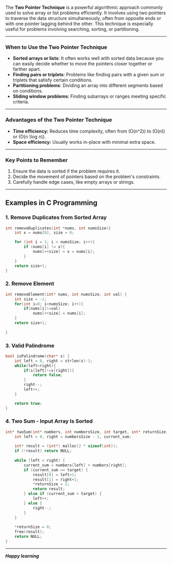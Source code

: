 The **Two Pointer Technique** is a powerful algorithmic approach commonly used to solve array or list problems efficiently. It involves using two pointers to traverse the data structure simultaneously, often from opposite ends or with one pointer lagging behind the other. This technique is especially useful for problems involving searching, sorting, or partitioning.

---

### When to Use the Two Pointer Technique
- **Sorted arrays or lists**: It often works well with sorted data because you can easily decide whether to move the pointers closer together or farther apart.
- **Finding pairs or triplets**: Problems like finding pairs with a given sum or triplets that satisfy certain conditions.
- **Partitioning problems**: Dividing an array into different segments based on conditions.
- **Sliding window problems**: Finding subarrays or ranges meeting specific criteria.

---

### Advantages of the Two Pointer Technique
- **Time efficiency:** Reduces time complexity, often from \(O(n^2)\) to \(O(n)\) or \(O(n \log n)\).
- **Space efficiency:** Usually works in-place with minimal extra space.

---

### Key Points to Remember
1. Ensure the data is sorted if the problem requires it.
2. Decide the movement of pointers based on the problem's constraints.
3. Carefully handle edge cases, like empty arrays or strings.

---


## **Examples in C Programming**

### 1. **Remove Duplicates from Sorted Array**
```c
int removeDuplicates(int *nums, int numsSize){
    int x = nums[0], size = 0;

    for (int i = 1; i < numsSize; i++){
        if (nums[i] != x){
            nums[++size] = x = nums[i];
        }
    }
    return size+1;
}
```

### 2. **Remove Element**
```c
int removeElement(int* nums, int numsSize, int val) {
    int size = -1;
    for(int i=0; i<numsSize; i++){
        if(nums[i]!=val)
            nums[++size] = nums[i];
    }
    return size+1;
    
}
```

### 3. **Valid Palindrome**
```c
bool isPalindrome(char* s) {
    int left = 0, right = strlen(s)-1;
    while(left<right){
        if(s[left]!=s[right]){
            return false;
        }
        right--;
        left++;
    }

    return true;
}

```

### 4. **Two Sum - Input Array Is Sorted**
```c
int* twoSum(int* numbers, int numbersSize, int target, int* returnSize) {
    int left = 0, right = numbersSize - 1, current_sum;
    
    int* result = (int*) malloc(2 * sizeof(int));
    if (!result) return NULL; 
    
    while (left < right) {
        current_sum = numbers[left] + numbers[right];
        if (current_sum == target) {
            result[0] = left+1;
            result[1] = right+1;
            *returnSize = 2; 
            return result;
        } else if (current_sum < target) {
            left++;
        } else {
            right--;
        }
    }
    
    *returnSize = 0; 
    free(result);    
    return NULL;
}
```

---


__*Happy learning*__